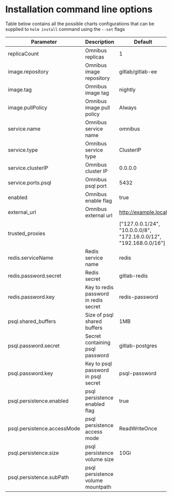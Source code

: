 # Installation command line options

Table below contains all the possible charts configurations that can be supplied to `helm install` command using the `--set` flags

| Parameter                   | Description                           | Default                                                           |
| ---                         | ---                                   | ---                                                               |
| replicaCount                | Omnibus replicas                      | 1                                                                 |
| image.repository            | Omnibus image repository              | gitlab/gitlab-ee                                                  |
| image.tag                   | Omnibus image tag                     | nightly                                                           |
| image.pullPolicy            | Omnibus image pull policy             | Always                                                            |
| service.name                | Omnibus service name                  | omnibus                                                           |
| service.type                | Omnibus service type                  | ClusterIP                                                         |
| service.clusterIP           | Omnibus cluster IP                    | 0.0.0.0                                                           |
| service.ports.psql          | Omnibus psql port                     | 5432                                                              |
| enabled                     | Omnibus enable flag                   | true                                                              |
| external_url                | Omnibus external url                  | http://example.local                                              |
| trusted_proxies             |                                       | ["127.0.0.1/24", "10.0.0.0/8", "172.16.0.0/12", "192.168.0.0/16"] |
| redis.serviceName           | Redis service name                    | redis                                                             |
| redis.password.secret       | Redis secret                          | gitlab-redis                                                      |
| redis.password.key          | Key to redis password in redis secret | redis-password                                                    |
| psql.shared_buffers         | Size of psql shared buffers           | 1MB                                                               |
| psql.password.secret        | Secret containing psql password       | gitlab-postgres                                                   |
| psql.password.key           | Key to psql password in psql secret   | psql-password                                                     |
| psql.persistence.enabled    | psql persistence enabled flag         | true                                                              |
| psql.persistence.accessMode | psql persistence access mode          | ReadWriteOnce                                                     |
| psql.persistence.size       | psql persistence volume size          | 10Gi                                                              |
| psql.persistence.subPath    | psql persistence volume mountpath     |                                                                   |
